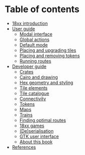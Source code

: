 # Table of contents

- [18xx introduction](./18xx_introduction.md)
- [User guide](./user_guide/index.md)
  - [Modal interface]()
  - [Global actions]()
  - [Default mode]()
  - [Placing and upgrading tiles]()
  - [Placing and removing tokens]()
  - [Running routes]()
- [Developer guide](./dev_guide/index.md)
  - [Crates]()
  - [Cairo and drawing]()
  - [Hex geometry and styling]()
  - [Tile elements]()
  - [Tile catalogue]()
  - [Connectivity]()
  - [Tokens]()
  - [Maps]()
  - [Trains]()
  - [Finding optimal routes](./dev_guide/routes.md)
  - [18xx games]()
  - [(De)serialisation]()
  - [GTK user interface]()
  - [About this book](./dev_guide/about.md)
- [References]()
